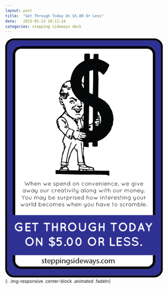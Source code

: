 ```yaml
---
layout: post
title:  "Get Through Today On $5.00 Or Less"
date:   2015-05-13 10:11:24
categories: stepping sideways deck
---
```

![Get Through Today On $5.00 Or Less: When we spend on convenience, we give away our creativity along with our money. You may be surprised how interesting your world becomes when you have to scramble.](https://github.com/steppingsideways/steppingsideways.github.io/blob/master/images/Medium_Sized_Images/get_through_today.png?raw=true){: .img-responsive .center-block .animated .fadeIn}